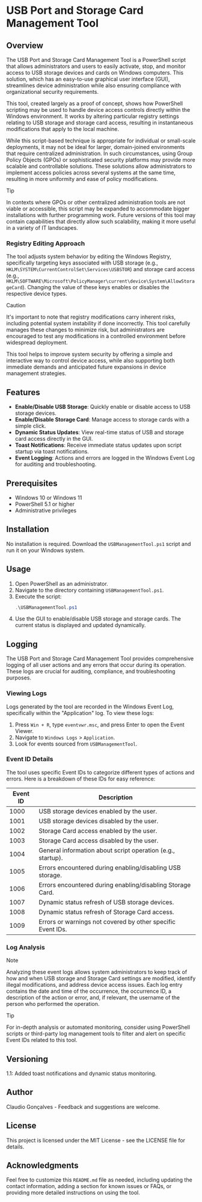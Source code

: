 # USB Port and Storage Card Management Tool

## Overview

The USB Port and Storage Card Management Tool is a PowerShell script that allows administrators and users to easily activate, stop, and monitor access to USB storage devices and cards on Windows computers. This solution, which has an easy-to-use graphical user interface (GUI), streamlines device administration while also ensuring compliance with organizational security requirements.

This tool, created largely as a proof of concept, shows how PowerShell scripting may be used to handle device access controls directly within the Windows environment. It works by altering particular registry settings relating to USB storage and storage card access, resulting in instantaneous modifications that apply to the local machine.

While this script-based technique is appropriate for individual or small-scale deployments, it may not be ideal for larger, domain-joined environments that require centralized administration. In such circumstances, using Group Policy Objects (GPOs) or sophisticated security platforms may provide more scalable and controllable solutions. These solutions allow administrators to implement access policies across several systems at the same time, resulting in more uniformity and ease of policy modifications.

> [!TIP]
>In contexts where GPOs or other centralized administration tools are not viable or accessible, this script may be expanded to accommodate bigger installations with further programming work. Future versions of this tool may contain capabilities that directly allow such scalability, making it more useful in a variety of IT landscapes.

### Registry Editing Approach

The tool adjusts system behavior by editing the Windows Registry, specifically targeting keys associated with USB storage (e.g., `HKLM\SYSTEM\CurrentControlSet\Services\USBSTOR`) and storage card access (e.g., `HKLM\SOFTWARE\Microsoft\PolicyManager\current\device\System\AllowStorageCard`). Changing the value of these keys enables or disables the respective device types.

> [!CAUTION]
>It's important to note that registry modifications carry inherent risks, including potential system instability if done incorrectly. This tool carefully manages these changes to minimize risk, but administrators are encouraged to test any modifications in a controlled environment before widespread deployment.

This tool helps to improve system security by offering a simple and interactive way to control device access, while also supporting both immediate demands and anticipated future expansions in device management strategies.


## Features
- **Enable/Disable USB Storage**: Quickly enable or disable access to USB storage devices.
- **Enable/Disable Storage Card**: Manage access to storage cards with a simple click.
- **Dynamic Status Updates**: View real-time status of USB and storage card access directly in the GUI.
- **Toast Notifications**: Receive immediate status updates upon script startup via toast notifications.
- **Event Logging**: Actions and errors are logged in the Windows Event Log for auditing and troubleshooting.

## Prerequisites
- Windows 10 or Windows 11
- PowerShell 5.1 or higher
- Administrative privileges

## Installation
No installation is required. Download the `USBManagementTool.ps1` script and run it on your Windows system.

## Usage
1. Open PowerShell as an administrator.
2. Navigate to the directory containing `USBManagementTool.ps1`.
3. Execute the script:
   ```powershell
   .\USBManagementTool.ps1
4. Use the GUI to enable/disable USB storage and storage cards. The current status is displayed and updated dynamically.

## Logging

The USB Port and Storage Card Management Tool provides comprehensive logging of all user actions and any errors that occur during its operation. These logs are crucial for auditing, compliance, and troubleshooting purposes.

### Viewing Logs

Logs generated by the tool are recorded in the Windows Event Log, specifically within the "Application" log. To view these logs:

1. Press `Win + R`, type `eventvwr.msc`, and press Enter to open the Event Viewer.
2. Navigate to `Windows Logs` > `Application`.
3. Look for events sourced from `USBManagementTool`.

### Event ID Details

The tool uses specific Event IDs to categorize different types of actions and errors. Here is a breakdown of these IDs for easy reference:

| Event ID | Description                                                  |
|----------|--------------------------------------------------------------|
| 1000     | USB storage devices enabled by the user.                     |
| 1001     | USB storage devices disabled by the user.                    |
| 1002     | Storage Card access enabled by the user.                     |
| 1003     | Storage Card access disabled by the user.                    |
| 1004     | General information about script operation (e.g., startup).  |
| 1005     | Errors encountered during enabling/disabling USB storage.    |
| 1006     | Errors encountered during enabling/disabling Storage Card.   |
| 1007     | Dynamic status refresh of USB storage devices.               |
| 1008     | Dynamic status refresh of Storage Card access.               |
| 1009     | Errors or warnings not covered by other specific Event IDs.  |

### Log Analysis

> [!NOTE]
> Analyzing these event logs allows system administrators to keep track of how and when USB storage and Storage Card settings are modified, identify illegal modifications, and address device access issues. Each log entry contains the date and time of the occurrence, the occurrence ID, a description of the action or error, and, if relevant, the username of the person who performed the operation.

> [!TIP]
> For in-depth analysis or automated monitoring, consider using PowerShell scripts or third-party log management tools to filter and alert on specific Event IDs related to this tool.


## Versioning
1.1: Added toast notifications and dynamic status monitoring.
## Author
Claudio Gonçalves - Feedback and suggestions are welcome.

## License
This project is licensed under the MIT License - see the LICENSE file for details.

## Acknowledgments
Feel free to customize this `README.md` file as needed, including updating the contact information, adding a section for known issues or FAQs, or providing more detailed instructions on using the tool.
